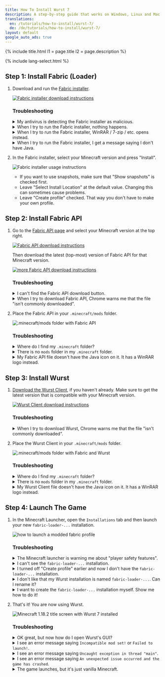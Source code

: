 ```yaml
---
title: How To Install Wurst 7
description: A step-by-step guide that works on Windows, Linux and Mac!
translations:
  en: /tutorials/how-to-install/wurst-7/
  de: /de/tutorials/how-to-install/wurst-7/
layout: default
google_auto_ads: true
---
```

{% include title.html l1 = page.title l2 = page.description %}

<div id="fabric-loader" class="padding20 no-padding-left no-padding-right bg-grayLighter">
	<div class="container">
        {% include lang-select.html %}
		<h2 class="text-normal">Step 1: Install Fabric (Loader)</h2>
        <ol class="step-list">
            <li>
                <p>
                    Download and run the <a href="https://fabricmc.net/use/installer/" target="_blank" rel="nofollow">Fabric installer</a>.
                </p>
                <p>
                    <a href="https://fabricmc.net/use/installer/" target="_blank" rel="nofollow">
                        <img src="https://images.wurstclient.net/_media/install_fabric_download.webp" alt="Fabric installer download instructions">
                    </a>
                </p>
                <h3>Troubleshooting</h3>
                <details class="padding5">
                    <summary>My antivirus is detecting the Fabric installer as malicious.</summary>
                    <p>
                        This can happen with the Fabric installer "for Windows" (the .exe version), but it's almost certainly a false positive. You can either ignore the warning or use the Universal/.jar version of the Fabric installer, which does not have this problem.
                    </p>
                </details>
                <details class="padding5">
                    <summary>When I try to run the Fabric installer, nothing happens.</summary>
                    <p>
                        This can happen when you don't have Java installed. Here is a <a href="https://www.youtube.com/watch?v=Wv0vPUwitJs" target="_blank" rel="nofollow">video on how to install Java</a>.
                    </p>
                    <p>
                        (The author of the video cannot help you with Wurst-related questions. If you need help, <a href="/contact">contact me</a> instead.)
                    </p>
                </details>
                <details class="padding5">
                    <summary>When I try to run the Fabric installer, WinRAR / 7-zip / etc. opens instead.</summary>
                    <p>
                        This means your computer is configured to open .jar files with that other program instead of using Java.
                        There is a setting in Windows called "Choose default apps by file type" that lets you change this.
                    </p>
                    <p>
                        Alternatively, you can also use "right click" > "open with" to open the file with Java, like so:<br>
                    </p>
                    <p>
                        <img src="https://images.wurstclient.net/_media/install_fabric_run_with_java.webp" alt="how to run the Fabric installer with Java">
                        <ul>
                            <li>If you don't see Java in the list, select "Choose another app" at the bottom.</li>
                            <li>Depending on your system, you will see either "Java(TM)&nbsp;Platform&nbsp;SE&nbsp;binary", "OpenJDK&nbsp;Platform&nbsp;binary", or both. It doesn't matter which one you use.</li>
                            <li>If you can't find Java at all, you need to <a href="https://www.youtube.com/watch?v=Wv0vPUwitJs" target="_blank" rel="nofollow">install Java</a> first.<br>
                            (The author of the video cannot help you with Wurst-related questions. If you need help, <a href="/contact">contact me</a> instead.)</li>
                        </ul>
                    </p>
                </details>
                <details class="padding5">
                    <summary>When I try to run the Fabric installer, I get a message saying I don't have Java.</summary>
                    <p>
                        Unsurprisingly, this means you don't have Java installed. Here is a <a href="https://www.youtube.com/watch?v=Wv0vPUwitJs" target="_blank" rel="nofollow">video on how to install Java</a>.
                    </p>
                    <p>
                        (The author of the video cannot help you with Wurst-related questions. If you need help, <a href="/contact">contact me</a> instead.)
                    </p>
                </details>
            </li>
            <div class="padding5 no-padding-left no-padding-right"></div>
            <li>
                <p>
                    In the Fabric installer, select your Minecraft version and press "Install".
                </p>
                <p>
                    <img src="https://images.wurstclient.net/_media/install_use_fabric_installer.webp" alt="Fabric installer usage instructions">
                </p>
                <p>
                    <ul>
                        <li>If you want to use snapshots, make sure that "Show snapshots" is checked first.</li>
                        <li>Leave "Select Install Location" at the default value. Changing this can sometimes cause problems.</li>
                        <li>Leave "Create profile" checked. That way you don't have to make your own profile.</li>
                    </ul>
                </p>
            </li>
        </ol>
	</div>
</div>

<div id="fabric-api" class="padding20 no-padding-left no-padding-right">
	<div class="container">
		<h2 class="text-normal">Step 2: Install Fabric API</h2>
        <ol class="step-list">
            <li>
                <p>
                    Go to the <a href="https://www.curseforge.com/minecraft/mc-mods/fabric-api/files/all" target="_blank" rel="nofollow">Fabric API page</a> and select your Minecraft version at the top right.
                </p>
                <p>
                    <a href="https://www.curseforge.com/minecraft/mc-mods/fabric-api/files/all" target="_blank" rel="nofollow">
                        <img src="https://images.wurstclient.net/_media/install_fabric_api_version.webp" alt="Fabric API download instructions">
                    </a>
                </p>
                <p>
                    Then download the latest (top-most) version of Fabric API for that Minecraft version.
                </p>
                <p>
                    <a href="https://www.curseforge.com/minecraft/mc-mods/fabric-api/files/all" target="_blank" rel="nofollow">
                        <img src="https://images.wurstclient.net/_media/install_fabric_api_version_2.webp" alt="more Fabric API download instructions">
                    </a>
                </p>
                <h3>Troubleshooting</h3>
                <details class="padding5">
                    <summary>I can't find the Fabric API download button.</summary>
                    <p>
                        Ahem...
                    </p>
                    <p>
                        <img src="https://images.wurstclient.net/_media/install_fabric_api_download_button.webp" alt="lots of arrows pointing at the Fabric API download button :)">
                    </p>
                </details>
                <details class="padding5">
                    <summary>When I try to download Fabric API, Chrome warns me that the file "isn't commonly downloaded".</summary>
                    <p>
                        This can happen when a new version has just been released.
                        It just means that you're one of the first people to download that specific version of Fabric API.
                        You can safely ignore this warning and download the file anyways.
                    </p>
                </details>
            </li>
            <div class="padding5 no-padding-left no-padding-right"></div>
            <li>
                <p>
                    Place the Fabric API in your <code>.minecraft/mods</code> folder.
                </p>
                <p>
                    <img src="https://images.wurstclient.net/_media/install_fabric_api_mods_folder.webp" alt=".minecraft/mods folder with Fabric API">
                </p>
                <h3>Troubleshooting</h3>
                <details class="padding5">
                    <summary>Where do I find my <code>.minecraft</code> folder?</summary>
                    <p>
                        <b>Windows:</b> Open your Windows Explorer and type <code>%appdata%/.minecraft</code> into the address bar.<br>
                        (Alternatively you can press Win+R and type in the same thing.)
                    </p>
                    <p>
                        <b>Linux:</b> Open your File Explorer and type <code>~/.minecraft</code> into the address bar.
                    </p>
                    <p>
                        <b>Mac:</b> Open your Finder and type <code>~/Library/Application Support/minecraft</code> into the address bar.
                    </p>
                </details>
                <details class="padding5">
                    <summary>There is no <code>mods</code> folder in my <code>.minecraft</code> folder.</summary>
                    <p>
                        No problem, just create the folder manually. Make sure you name it exactly <code>mods</code> (all lowercase).
                    </p>
                </details>
                <details class="padding5">
                    <summary>My Fabric API file doesn't have the Java icon on it. It has a WinRAR logo instead.</summary>
                    <p>
                        Check the file extension. As long as it ends with <code>.jar</code>, everything is fine.
                        It simply means that your computer is configured to open .jar files with WinRAR instead of Java.
                    </p>
                    <p>
                        It doesn't matter for the Fabric API, since it's still a .jar file and will still work,
                        but if you want to fix it there is a setting in Windows called "Choose default apps by file type" that lets you change this.
                    </p>
                </details>
            </li>
        </ol>
	</div>
</div>

<div id="wurst" class="padding20 no-padding-left no-padding-right bg-grayLighter">
	<div class="container">
		<h2 class="text-normal">Step 3: Install Wurst</h2>
        <ol class="step-list">
            <li>
                <p>
                    <a href="/download/" target="_blank">Download the Wurst Client</a>, if you haven't already.
                    Make sure to get the latest version that is compatible with your Minecraft version.
                </p>
                <p>
                    <a href="/download/" target="_blank">
                        <img src="https://images.wurstclient.net/_media/install_wurst_download.webp" alt="Wurst Client download instructions">
                    </a>
                </p>
                <h3>Troubleshooting</h3>
                <details class="padding5">
                    <summary>When I try to download Wurst, Chrome warns me that the file "isn't commonly downloaded".</summary>
                    <p>
                        This can happen when a new version has just been released.
                        It just means that you're one of the first people to download that specific version of Wurst.
                        You can safely ignore this warning and download the file anyways.
                    </p>
                </details>
            </li>
            <div class="padding5 no-padding-left no-padding-right"></div>
            <li>
                <p>
                    Place the Wurst Client in your <code>.minecraft/mods</code> folder.
                </p>
                <p>
                    <img src="https://images.wurstclient.net/_media/install_wurst_mods_folder.webp" alt=".minecraft/mods folder with Fabric and Wurst">
                </p>
                <h3>Troubleshooting</h3>
                <details class="padding5">
                    <summary>Where do I find my <code>.minecraft</code> folder?</summary>
                    <p>
                        <b>Windows:</b> Open your Windows Explorer and type <code>%appdata%/.minecraft</code> into the address bar.<br>
                        (Alternatively you can press Win+R and type in the same thing.)
                    </p>
                    <p>
                        <b>Linux:</b> Open your File Explorer and type <code>~/.minecraft</code> into the address bar.
                    </p>
                    <p>
                        <b>Mac:</b> Open your Finder and type <code>~/Library/Application Support/minecraft</code> into the address bar.
                    </p>
                </details>
                <details class="padding5">
                    <summary>There is no <code>mods</code> folder in my <code>.minecraft</code> folder.</summary>
                    <p>
                        You have skipped the previous step. You should <a href="#fabric-api">go back to step 2</a> and install the Fabric API first.
                    </p>
                </details>
                <details class="padding5">
                    <summary>My Wurst Client file doesn't have the Java icon on it. It has a WinRAR logo instead.</summary>
                    <p>
                        Check the file extension. As long as it ends with <code>.jar</code>, everything is fine.
                        It simply means that your computer is configured to open .jar files with WinRAR instead of Java.
                    </p>
                    <p>
                        It doesn't matter for this file, since it's still a .jar file and will still work,
                        but if you want to fix it there is a setting in Windows called "Choose default apps by file type" that lets you change this.
                    </p>
                </details>
            </li>
        </ol>
	</div>
</div>

<div id="launch" class="padding20 no-padding-left no-padding-right">
	<div class="container">
		<h2 class="text-normal">Step 4: Launch The Game</h2>
        <ol class="step-list">
            <li>
                <p>
                    In the Minecraft Launcher, open the <code>Installations</code> tab and then launch your new <code>fabric-loader-...</code> installation.
                </p>
                <p>
                    <img src="https://images.wurstclient.net/_media/install_press_play.webp" alt="how to launch a modded fabric profile">
                </p>
                <h3>Troubleshooting</h3>
                <details class="padding5">
                    <summary>The Minecraft launcher is warning me about "player safety features".</summary>
                    <p>
                        This is normal, unfortunately. Microsoft has decided to try and scare people away from modding by adding these "player safety" warnings to all modded installations.
                    </p>
                    <p>
                        <a href="https://twitter.com/Wurst_Imperium/status/1353927165012811776" target="_blank">These warnings are complete nonsense and have nothing to do with actual safety!</a>
                    </p>
                    <p>
                        You can safely disable these warnings and launch the game.
                    </p>
                    <p>
                        <img src="https://images.wurstclient.net/_media/install_safety_nonsense.webp" alt="how to disable the Minecraft launcher's incredibly stupid 'player safety' warning">
                    </p>
                    <p>
                        Or alternatively, switch to a <a href="https://multimc.org/" target="_blank">better launcher</a> that respects your freedom and doesn't lie about safety.
                    </p>
                </details>
                <details class="padding5">
                    <summary>I can't see the <code>fabric-loader-...</code> installation.</summary>
                    <p>
                        First make sure that the "Modded" checkbox is enabled. Modded installations like Fabric are invisible without it.
                    </p>
                    <p>
                        <img src="https://images.wurstclient.net/_media/install_modded_checkbox.webp" alt='where to find the "modded" checkbox in the Minecraft launcher'>
                    </p>
                    <p>
                        If you already had the Minecraft launcher open while you were installing Fabric (Loader), it is possible that you need to restart the Minecraft Launcher to make it "realize" that there is a new installation.
                    </p>
                    <p>
                        If none of that helps, you probably don't have the installation. You can either <a href="#create-profile-automatically">run the Fabric installer again</a>, or <a href="#create-profile-manually">create the installation manually</a>.
                    </p>
                </details>
                <details class="padding5">
                    <summary id="create-profile-automatically">I turned off "Create profile" earlier and now I don't have the <code>fabric-loader-...</code> installation.</summary>
                    <p>
                        Simply run the Fabric installer again, just like you did in <a href="#fabric-loader">step 1</a>.
                        Select the same version as before, but this time make sure that "Create profile" is enabled, and then press "Install".
                        The installer won't complain that you already did this.
                    </p>
                    <p>
                        <img src="https://images.wurstclient.net/_media/install_use_fabric_installer.webp" alt="Fabric installer usage instructions">
                    </p>
                </details>
                <details class="padding5">
                    <summary>I don't like that my Wurst installation is named <code>fabric-loader-...</code>. Can I rename it?</summary>
                    <p>
                        Yes. You can even change the icon if you want.
                    </p>
                </details>
                <details class="padding5">
                    <summary id="create-profile-manually">I want to create the <code>fabric-loader-...</code> installation myself. Show me how to do it!</summary>
                    <p>
                        First press the "New installation" button.
                    </p>
                    <p>
                        <img src="https://images.wurstclient.net/_media/install_new_profile.webp" alt='where to find the "new installation" button in the Minecraft launcher'>
                    </p>
                    <p>
                        Then change <code>VERSION</code> to <code>release fabric-loader-...</code>. You can also customize the installation's name and icon if you like. When done, press "Create" to save your installation.
                    </p>
                    <p>
                        <b>WARNING:</b> Don't touch the <code>GAME DIRECTORY</code> option unless you know what you're doing!
                    </p>
                    <p>
                        <img src="https://images.wurstclient.net/_media/install_manual_profile_settings.webp" alt="how to manually create a Fabric Loader installation in the Minecraft launcher">
                    </p>
                    <div style="padding-left: 0.625rem;border-left: 1px #ccc solid;">
                        <h4>Meta-Troubleshooting (because manual installations can get complicated)</h4>
                        <details class="padding5">
                            <summary>I see multiple <code>release fabric-loader-...</code> options and I don't know which one to choose.</summary>
                            <p>
                                Okay, let me explain to you how these versions work. If you look closely, you will see that there are two versions after the <code>fabric-loader-</code> part, separated by a dash. The first one is the Fabric Loader version itself, the second one is the Minecraft version that it's for.
                            </p>
                            <p>
                                The Minecraft version is the part that matters. If this is wrong, your installation won't launch.
                            </p>
                            <p>
                                <img src="https://images.wurstclient.net/_media/install_loader_version.webp" alt="how to read a Fabric Loader version">
                            </p>
                            <p>
                                Now with that knowledge, choose any <code>release fabric-loader-...</code> option for the Minecraft version you plan to use. (I'm using Minecraft 1.18.2 in the above example.)
                            </p>
                        </details>
                        <details class="padding5">
                            <summary>I don't see a <code>release fabric-loader-...</code> option for my Minecraft version.</summary>
                            <p>
                                Try restarting your Minecraft launcher.
                                If that doesn't fix it, you forgot to install Fabric (Loader) and should go back to <a href="#fabric-loader">step 1</a>.
                            </p>
                        </details>
                    </div>
                </details>
            </li>
            <div class="padding5 no-padding-left no-padding-right"></div>
            <li>
                <p>
                    That's it! You are now using Wurst.
                </p>
                <p>
                    <img src="https://images.wurstclient.net/_media/install_successful_launch.webp" alt="Minecraft 1.18.2 title screen with Wurst 7 installed">
                </p>
                <h3>Troubleshooting</h3>
                <details class="padding5">
                    <summary id="open-gui">OK great, but now how do I open Wurst's GUI?</summary>
                    <p>
                        Wurst actually has three different GUIs that you can choose from:
                    </p>
                    <p>
                        <img src="https://images.wurstclient.net/_media/gui_keybinds.webp" alt="visualization of Wurst's GUI keybinds" title="Thanks to keyboard-layout-editor.com for this image!">
                    </p>
                    <ul>
                        <li>
                            <p>The GUI with the litte windows is called <a href="https://wiki.wurstclient.net/clickgui">ClickGUI</a> and opens with Right CTRL by default.</p>
                        </li>
                        <li>
                            <p>The GUI with the search bar at the top is called <a href="https://wiki.wurstclient.net/navigator">Navigator</a> and opens with Right Shift by default.</p>
                        </li>
                        <li>
                            <p>There is also a TabGUI, which I wouldn't recommend for beginners and does not open with a keybind by default. You can read more about it <a href="https://wiki.wurstclient.net/tabgui">here</a>.</p>
                        </li>
                    </ul>
                    <p>
                        Keep in mind you cannot open Wurst's GUI directly from the title screen. It only works while playing on a server or in a singleplayer world.
                        If it still doesn't work there, double-check if Wurst is actually running or if it's <a href="#still-launches-vanilla">just vanilla Minecraft</a>.
                    </p>
                    <p>
                        You might also want to look at this list of <a href="https://wiki.wurstclient.net/keybinds#default_keybinds" target="_blank">all default keybinds</a> and <a href="https://wiki.wurstclient.net/cmd/binds" target="blank">how to customize your keybinds</a>.
                    </p>
                </details>
                <details class="padding5">
                    <summary id="launch-fabric-error">I see an error message saying <code>Incompatible mod set!</code> or <code>Failed to launch!</code>.</summary>
                    <p>
                        Generally speaking, this means you didn't follow the tutorial properly.
                        Fabric's error messages are usually really good at explaining what's wrong and the "potential" solution that it gives you is almost always the correct solution.
                        You should absolutely just follow the instructions listed in the error message.
                    </p>
                    <p>
                        But, *sigh* since I know some of you won't be satisfied with that answer, here is a list of common error messages / solutions and what they mean:
                    </p>
                    <div style="padding-left: 0.625rem;border-left: 1px #ccc solid;">
                        <h4>Meta-Troubleshooting (because some people seemingly can't read)</h4>
                        <details class="padding5">
                            <summary><code>Install fabric, version X or later.</code></summary>
                            <p>
                                This is talking about Fabric API, not Fabric Loader!
                            </p>
                            <p>
                                If you see a message like this, you skipped step 2.
                                You should <a href="#fabric-api">go back to step 2</a> and install the Fabric API.
                            </p>
                            <p>
                                <img src="https://images.wurstclient.net/_media/install_error_missing_fabric_api.webp" alt="the error you get when you forget to install Fabric API">
                            </p>
                        </details>
                        <details class="padding5">
                            <summary><code>Replace mod fabric X with version Y or later.</code></summary>
                            <p>
                                This is talking about Fabric API, not Fabric Loader!
                            </p>
                            <p>
                                <img src="https://images.wurstclient.net/_media/install_error_wrong_fabric_api.webp" alt="the error you get when you install the wrong version of Fabric API">
                            </p>
                            <p>
                                If you see a message like this, you installed the wrong version of Fabric API.
                                You should remove your current Fabric API file from the mods folder, <a href="#fabric-api">go back to step 2</a> and this time pay close attention to the instructions.
                            </p>
                            <p>
                                Step 2 shows you exactly how to find the correct Fabric API version.
                            </p>
                        </details>
                        <details class="padding5">
                            <summary><code>Replace minecraft X with version Y.</code></summary>
                            <p>
                                If you see a message like this, you either launched the wrong <code>fabric-loader-...</code> installation (if you have multiple), or selected the wrong Minecraft version in the Fabric installer.
                            </p>
                            <p>
                                <img src="https://images.wurstclient.net/_media/install_error_wrong_minecraft_version.webp" alt="the error you get when you use the wrong Minecraft version with your Wurst installation">
                            </p>
                            <p>
                                You should first go back to the Minecraft launcher and double-check which installation you just launched.
                            </p>
                            <p>
                                If you don't have a <code>fabric-loader-...</code> installation for the correct Minecraft version, <a href="#fabric-loader">run the Fabric installer again</a> and this time pay close attention to select the Minecraft version you actually want to use.
                            </p>
                            <p>
                                After doing this, you will have multiple <code>fabric-loader-...</code> installations in your Minecraft Launcher.
                                Make sure to select the correct one so you don't get the same error again.
                            </p>
                        </details>
                        <details class="padding5">
                            <summary><code>Replace mod fabricloader X with version Y.</code></summary>
                            <p>
                                If you see a message like this, you either launched the wrong <code>fabric-loader-...</code> installation (if you have multiple), or you selected an older Fabric Loader version in the Fabric installer.
                            </p>
                            <p>
                                <img src="https://images.wurstclient.net/_media/install_error_wrong_fabric_loader.webp" alt="the error you get when you use the wrong Fabric Loader version with your Wurst installation">
                            </p>
                            <p>
                                You should first go back to the Minecraft launcher and double-check which installation you just launched.
                            </p>
                            <p>
                                If you don't have a <code>fabric-loader-...</code> installation with an up-to-date Fabric Loader version, <a href="#fabric-loader">run the Fabric installer again</a> and make sure to leave the "Loader Version" at its default value.
                            </p>
                            <p>
                                There is generally no good reason to use anything else than the latest version of Fabric Loader (which is selected by default).
                            </p>
                        </details>
                    </div>
                </details>
                <details class="padding5">
                    <summary id="launch-error-uncaught">I see an error message saying <code>Uncaught exception in thread "main"</code>.</summary>
                    <p>
                        Look closely at the error message and select which of the following errors it contains:
                    </p>
                    <div style="padding-left: 0.625rem;border-left: 1px #ccc solid;">
                        <details class="padding5">
                            <summary id="launch-error-sources"><code>MixinApplyError: Mixin ... from mod [wurst] FAILED during PREPARE</code></summary>
                            <p>
                                <img src="https://images.wurstclient.net/_media/install_error_wurst_sources.webp" alt="the error you get when you put raw source code into your mods folder">
                            </p>
                            <p>
                                This error happens when you have placed the "-sources.jar" file in your mods folder instead of using the normal, compiled version of Wurst.
                            </p>
                            <p>
                                <img src="https://images.wurstclient.net/_media/install_error_wurst_sources_folder.webp" alt=".minecraft/mods folder with the source code of Wurst, which will not work">
                            </p>
                            <p>
                                You should <a href="#wurst">go back to step 3</a> and install the normal, compiled version of Wurst without any "sources" or "dev" at the end.
                            </p>
                        </details>
                        <details class="padding5">
                            <summary id="launch-error-major63"><code>Unsupported class file major version 63</code></summary>
                            <p>
                                <img src="https://images.wurstclient.net/_media/install_error_major_version_63.webp" alt="the major version 63 error">
                            </p>
                            <p>
                                This error happens when you use a Fabric Loader version older than 0.14 with a Minecraft 1.19 snapshot.
                            </p>
                            <p>
                                Minecraft 1.19 snapshots require Fabric Loader 0.14.0 or newer, but for some reason the Fabric installer selects 0.13.3 by default.
                            </p>
                            <p>
                                <img src="https://images.wurstclient.net/_media/install_fabric_loader_014.webp" alt="manually selecting loader 0.14.x in the Fabric installer">
                            </p>
                            <p>
                                You should <a href="#fabric-loader">run the Fabric installer again</a> and this time manually select the latest Fabric Loader version.
                            </p>
                            <p>
                                After doing this, you will have multiple <code>fabric-loader-...</code> installations in your Minecraft Launcher.
                                Make sure to select the correct one so you don't get the same error again.
                            </p>
                        </details>
                    </div>
                </details>
                <details class="padding5">
                    <summary id="launch-just-crashes">I see an error message saying <code>An unexpected issue occurred and the game has crashed</code>.</summary>
                    <p>
                        Like "Incompatible mod set!", this error message usually means that you didn't follow the tutorial properly.
                        Unfortunately the official Minecraft launcher sucks at providing useful error messages, so the usual "Exit Code: 1" can mean almost anything.
                    </p>
                    <p>
                        <img src="https://images.wurstclient.net/_media/install_error_generic_crash.webp" alt="the Minecraft launcher's useless error message">
                    </p>
                    <p>
                        A common cause of this error is that you installed a version of Wurst that is not compatible with your Minecraft version.
                    </p>
                    <p>
                        Double-check which Wurst version is in your mods folder (the "MC" part indicates which Minecraft version it's intended for) and <a href="#wurst">go back to step 3</a> if it's the wrong version.
                    </p>
                    <p>
                        <img src="https://images.wurstclient.net/_media/install_error_wrong_wurst_version.webp" alt="an example of using the wrong Wurst version (MC1.16.5) in a Minecraft 1.18.2 installation">
                    </p>
                    <p>
                        Another possible cause is that you selected a very old version of Fabric Loader in the Fabric installer.
                    </p>
                    <p>
                        There is generally no good reason to use anything else than the latest version of Fabric Loader (which is selected by default).
                        You should <a href="#fabric-loader">go back to step 1</a> and this time leave the "Loader Version" at its default value.
                    </p>
                    <p>
                        <img src="https://images.wurstclient.net/_media/install_error_very_old_fabric_loader.webp" alt="an example of a very old Fabric Loader version that will crash a Minecraft 1.18.2 installation">
                    </p>
                    <p>
                        If all of your mod versions and Fabric Loader are correct but the game is still crashing, it is possible that you have found a bug.
                        Unfortunately it seems like the official Minecraft launcher no longer gives you access to crash report files.
                    </p>
                    <p>
                        Try to get a copy of the stack trace (maybe in the log files?) or see if the same crash also happens with a launcher that doesn't disable crash report files.
                    </p>
                </details>
                <details class="padding5">
                    <summary id="still-launches-vanilla">The game launches, but it's just vanilla Minecraft.</summary>
                    <p>
                        Look closely. Is it really vanilla or is it Fabric without Wurst? You will see "Fabric (Modded)" at the bottom if it's Fabric.
                    </p>
                    <p>
                        <img src="https://images.wurstclient.net/_media/install_error_fabric_without_wurst.webp" alt="a Minecraft 1.18.2 installation with Fabric, but without Wurst">
                    </p>
                    <div style="padding-left: 0.625rem;border-left: 1px #ccc solid;">
                        <details class="padding5">
                            <summary>It's just vanilla Minecraft.</summary>
                            <p>
                                Most likely, you simply launched the wrong installation.
                                You should go back to the Minecraft launcher and double-check which installation you just launched.
                            </p>
                        </details>
                        <details class="padding5">
                            <summary>It's Fabric, but without Wurst.</summary>
                            <p>
                                Most likely, you placed your <code>mods</code> folder in the wrong location.
                                Make sure that the folder is called exactly <code>mods</code> and that its location is exactly as follows:
                            </p>
                            <p>
                                <b>Windows:</b> <code>C:\Users\YourName\AppData\Roaming\.minecraft\mods</code>
                            </p>
                            <p>
                                <b>Linux:</b> <code>/home/YourName/.minecraft/mods</code>
                            </p>
                            <p>
                                <b>Mac:</b> <code>/home/YourName/Library/Application Support/minecraft/mods</code>
                            </p>
                            <p>
                                If the folder name and location are correct but you still have this issue, you probably changed the the <code>GAME DIRECTORY</code> option in your <code>fabric-loader-...</code> installation.
                            </p>
                            <p>
                                <img src="https://images.wurstclient.net/_media/install_error_wrong_game_directory.webp" alt="example of a changed game directory that can prevent Fabric from finding your mods">
                            </p>
                            <p>
                                You should go back to the Minecraft launcher, edit your installation and change <code>GAME DIRECTORY</code> back to its default value.
                            </p>
                        </details>
                    </div>
                </details>
            </li>
        </ol>
	</div>
</div>
